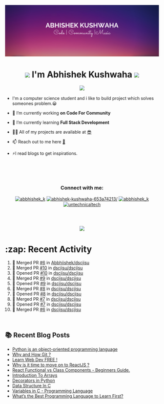 <img src="./profileheader.png">

<h1 align="center"> <img src="https://c.tenor.com/HO7EBVsu04oAAAAi/pikachu-pokemon.gif" width="50"> I'm Abhishek Kushwaha <img src="https://cdn.discordapp.com/emojis/852778687958482944.gif?v=1" width="50"></h1>
<p align="center">
  <img src="https://readme-typing-svg.herokuapp.com?color=00FFFF&width=380&height=45&lines=UG+at+JIS+UNIVERSITY;GDSC+Lead+22;Discord+Bot+Developer;Full+Stack+Developer;Open-Source+Enthusiast;Nice+To+Meet+You+...;&center=true">
  </p>





- I'm a computer science student and i like to build project which solves someones problem.😀

- 🔭 I’m currently working **on Code For Community**

- 🌱 I’m currently learning **Full Stack Development**

- 👨‍💻 All of my projects are available at [😎](https://github.com/Abbhiishek)

- 📫 Reach out to me here **[📧](abhishekkushwaha1479@gmail.com)**

- ⚡I read blogs to get inspirations.

<br>
<br>
<br>

<h3  align="center">Connect with me:</h3>
<p  align="center">
<a href="https://twitter.com/abbhishek_k" target="blank"><img align="center" src="https://raw.githubusercontent.com/rahuldkjain/github-profile-readme-generator/master/src/images/icons/Social/twitter.svg" alt="abbhishek_k" height="30" width="40" /></a>
<a href="https://linkedin.com/in/abhishek-kushwaha-653a74213/" target="blank"><img align="center" src="https://raw.githubusercontent.com/rahuldkjain/github-profile-readme-generator/master/src/images/icons/Social/linked-in-alt.svg" alt="abhishek-kushwaha-653a74213/" height="30" width="40" /></a>
<a href="https://instagram.com/abbhishek_k" target="blank"><img align="center" src="https://raw.githubusercontent.com/rahuldkjain/github-profile-readme-generator/master/src/images/icons/Social/instagram.svg" alt="abbhishek_k" height="30" width="40" /></a>
<a href="https://www.youtube.com/c/UCDV_cwac9byivL5hvpU9mHQ" target="blank"><img align="center" src="https://raw.githubusercontent.com/rahuldkjain/github-profile-readme-generator/master/src/images/icons/Social/youtube.svg" alt="untechnicaltech" height="30" width="40" /></a>

</p>
<br>
<br>
<p align="center">

<img src="https://www.holopin.io/api/user/board?user=abbhiishek" >
<h1>:zap: Recent Activity</h1>

<!--START_SECTION:activity-->
1. 🎉 Merged PR [#6](https://github.com/Abbhiishek/dscjisu/pull/6) in [Abbhiishek/dscjisu](https://github.com/Abbhiishek/dscjisu)
2. 🎉 Merged PR [#10](https://github.com/dscjisu/dscjisu/pull/10) in [dscjisu/dscjisu](https://github.com/dscjisu/dscjisu)
3. 💪 Opened PR [#10](https://github.com/dscjisu/dscjisu/pull/10) in [dscjisu/dscjisu](https://github.com/dscjisu/dscjisu)
4. 🎉 Merged PR [#9](https://github.com/dscjisu/dscjisu/pull/9) in [dscjisu/dscjisu](https://github.com/dscjisu/dscjisu)
5. 💪 Opened PR [#9](https://github.com/dscjisu/dscjisu/pull/9) in [dscjisu/dscjisu](https://github.com/dscjisu/dscjisu)
6. 🎉 Merged PR [#8](https://github.com/dscjisu/dscjisu/pull/8) in [dscjisu/dscjisu](https://github.com/dscjisu/dscjisu)
7. 💪 Opened PR [#8](https://github.com/dscjisu/dscjisu/pull/8) in [dscjisu/dscjisu](https://github.com/dscjisu/dscjisu)
8. 🎉 Merged PR [#7](https://github.com/dscjisu/dscjisu/pull/7) in [dscjisu/dscjisu](https://github.com/dscjisu/dscjisu)
9. 💪 Opened PR [#7](https://github.com/dscjisu/dscjisu/pull/7) in [dscjisu/dscjisu](https://github.com/dscjisu/dscjisu)
10. 🎉 Merged PR [#6](https://github.com/dscjisu/dscjisu/pull/6) in [dscjisu/dscjisu](https://github.com/dscjisu/dscjisu)
<!--END_SECTION:activity-->
</p>
<br>

  
## :books: Recent Blog Posts

<!-- BLOG-POST-LIST:START -->
- [Python is an object-oriented programming language](https://dev.to/abbhiishek/python-an-object-oriented-programming-language-2ob8)
- [Why and How Git ?](https://dev.to/abbhiishek/why-and-how-git--25cl)
- [Learn Web Dev FREE !](https://dev.to/abbhiishek/learn-web-dev-free--2pl9)
- [Why is it time to move on to ReactJS ?](https://dev.to/abbhiishek/why-is-it-time-to-move-on-to-reactjs--4na1)
- [React Functional vs Class Components - Beginners Guide.](https://dev.to/abbhiishek/react-functional-vs-class-components-beginners-guide-4ca3)
- [Introduction To Arrays](https://dev.to/abbhiishek/introduction-to-arrays-4d59)
- [Decorators in Python](https://dev.to/abbhiishek/decorators-in-python-cm7)
- [Data Structure In C](https://dev.to/abbhiishek/data-structure-in-c-126l)
- [Variables in C - Programming Language](https://dev.to/abbhiishek/variables-in-c-programming-language-54m9)
- [What’s the Best Programming Language to Learn First?](https://dev.to/abbhiishek/whats-the-best-programming-language-to-learn-first-1l4o)
<!-- BLOG-POST-LIST:END -->
